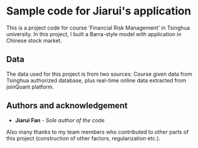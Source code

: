 # Sample code for Jiarui's application

This is a project code for course 'Financial Risk Management' in Tsinghua university. In this project, I built a Barra-style model with application in Chinese stock market.

## Data

The data used for this project is from two sources: Course given data from Tsinghua authorized database, plus real-time online data extracted from joinQuant platform.

## Authors and acknowledgement

* **Jiarui Fan** - *Sole author of the code* 

Also many thanks to my team members who contributed to other parts of this project (construction of other factors, regularization etc.).
